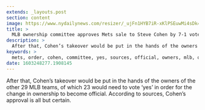 ```yaml
--- 
extends: _layouts.post 
section: content 
image: https://www.nydailynews.com/resizer/_ujFn1HYB7iR-xKlPSEuwMi4sDk=/1200x0/top/cloudfront-us-east-1.images.arcpublishing.com/tronc/PW63SGT5GRDZNAVUBPSRPC2H44.JPG 
title: > 
  MLB ownership committee approves Mets sale to Steve Cohen by 7-1 vote 
description: > 
  After that, Cohen’s takeover would be put in the hands of the owners of the other 29 MLB teams, of which 23 would need to vote ‘yes’ in order for the change in ownership to become official.According to sources, Cohen’s approval is all but certain. 
keywords: > 
  mets, order, cohen, committee, yes, sources, official, owners, mlb, ownership, approves, takeover, teams, steve, 71, vote, sale, cohens 
date: 1603248277.1908145 
--- 
```

<div><p class="stop-here"> After that, Cohen&#8217;s takeover would be put in the hands of the owners of the other 29 MLB teams, of which 23 would need to vote &#8216;yes&#8217; in order for the change in ownership to become official. According to sources, Cohen&#8217;s approval is all but certain.</p> </div>